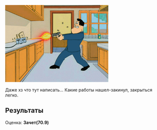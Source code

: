 <img alt="die die die" src="https://github.com/Gastozavr/itmo/blob/main/pictures/lifesafety.gif" height="250">

Даже хз что тут написать... Какие работы нашел-закинул, закрыться легко. 
## Результаты
Оценка: **Зачет(70.9)**